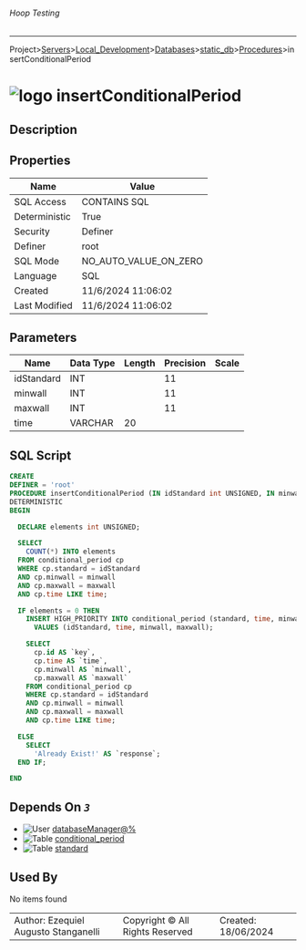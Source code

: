 ###### Hoop Testing
___
Project>[Servers](../../../../Servers.md)>[Local_Development](../../../Local_Development.md)>[Databases](../../Databases.md)>[static_db](../static_db.md)>[Procedures](Procedures.md)>insertConditionalPeriod


# ![logo](../../../../../Images/procedure64.svg) insertConditionalPeriod

## <a name="#Description"></a>Description
> 
## <a name="#Properties"></a>Properties
|Name|Value|
|---|---|
|SQL Access|CONTAINS SQL|
|Deterministic|True|
|Security|Definer|
|Definer|root|
|SQL Mode|NO_AUTO_VALUE_ON_ZERO|
|Language|SQL|
|Created|11/6/2024 11:06:02|
|Last Modified|11/6/2024 11:06:02|


## <a name="#Parameters"></a>Parameters
|Name|Data Type|Length|Precision|Scale|
|---|---|---|---|---|
|idStandard|INT||11||
|minwall|INT||11||
|maxwall|INT||11||
|time|VARCHAR|20|||

## <a name="#SqlScript"></a>SQL Script
```SQL
CREATE
DEFINER = 'root'
PROCEDURE insertConditionalPeriod (IN idStandard int UNSIGNED, IN minwall int, IN maxwall int, IN time varchar(20))
DETERMINISTIC
BEGIN

  DECLARE elements int UNSIGNED;

  SELECT
    COUNT(*) INTO elements
  FROM conditional_period cp
  WHERE cp.standard = idStandard
  AND cp.minwall = minwall
  AND cp.maxwall = maxwall
  AND cp.time LIKE time;

  IF elements = 0 THEN
    INSERT HIGH_PRIORITY INTO conditional_period (standard, time, minwall, maxwall)
      VALUES (idStandard, time, minwall, maxwall);

    SELECT
      cp.id AS `key`,
      cp.time AS `time`,
      cp.minwall AS `minwall`,
      cp.maxwall AS `maxwall`
    FROM conditional_period cp
    WHERE cp.standard = idStandard
    AND cp.minwall = minwall
    AND cp.maxwall = maxwall
    AND cp.time LIKE time;

  ELSE
    SELECT
      'Already Exist!' AS `response`;
  END IF;

END
```

## <a name="#DependsOn"></a>Depends On _`3`_
- ![User](../../../../../Images/user.svg) [databaseManager@%](../../../Users/databaseManager@%.md)
- ![Table](../../../../../Images/table.svg) [conditional_period](../Tables/conditional_period.md)
- ![Table](../../../../../Images/table.svg) [standard](../Tables/standard.md)


## <a name="#UsedBy"></a>Used By
No items found

||||
|---|---|---|
|Author: Ezequiel Augusto Stanganelli|Copyright © All Rights Reserved|Created: 18/06/2024|